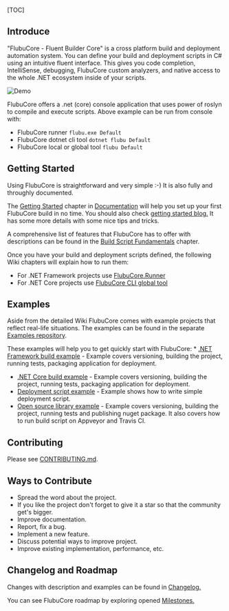 [TOC]

## Introduce

"FlubuCore - Fluent Builder Core" is a cross platform build and deployment automation system. You can define your build and deployment scripts in C# using an intuitive fluent interface. This gives you code completion, IntelliSense, debugging, FlubuCore custom analyzers, and native access to the whole .NET ecosystem inside of your scripts.

![Demo](/content/projects/flubucore/assets/flubu-core-demo.gif)

FlubuCore offers a .net (core) console application that uses power of roslyn to compile and execute scripts. Above example can be run from console with:

- FlubuCore runner `flubu.exe Default`
- FlubuCore dotnet cli tool `dotnet flubu Default`
- FlubuCore local or global tool `flubu Default`

## Getting Started

Using FlubuCore is straightforward and very simple :-) It is also fully and throughly documented.

The [Getting Started](https://flubucore.dotnetcore.xyz/getting-started/) chapter in [Documentation](https://flubucore.dotnetcore.xyz/) will help you set up your first FlubuCore build in no time. You should also check [getting started blog.](https://www.huanlintalk.com/2020/04/getting-started-with-flubucore.html) It has some more details with some nice tips and tricks.

A comprehensive list of features that FlubuCore has to offer with descriptions can be found in the [Build Script Fundamentals](https://flubucore.dotnetcore.xyz/buildscript-fundamentals) chapter.

Once you have your build and deployment scripts defined, the following Wiki chapters will explain how to run them:

- For .NET Framework projects use [FlubuCore.Runner](https://flubucore.dotnetcore.xyz/getting-started#Installation.net)
- For .NET Core projects use [FlubuCore CLI global tool](https://flubucore.dotnetcore.xyz/getting-started#Installation-.net-core)

## Examples

Aside from the detailed Wiki FlubuCore comes with example projects that reflect real-life situations. The examples can be found in the separate [Examples repository](https://github.com/flubu-core/examples/).

These examples will help you to get quickly start with FlubuCore: * [.NET Framework build example](https://github.com/flubu-core/examples/blob/master/MVC_NET4.61/BuildScripts/BuildScript.cs) - Example covers versioning, building the project, running tests, packaging application for deployment.

- [.NET Core build example](https://github.com/flubu-core/examples/blob/master/NetCore_csproj/BuildScript/BuildScript.cs) - Example covers versioning, building the project, running tests, packaging application for deployment.
- [Deployment script example](https://github.com/flubu-core/examples/blob/master/DeployScriptExample/BuildScript/DeployScript.cs) - Example shows how to write simple deployment script.
- [Open source library example](https://github.com/dotnetcore/FlubuCore.Examples/blob/master/NetCoreOpenSource/Build/BuildScript.cs) - Example covers versioning, building the project, running tests and publishing nuget package. It also covers how to run build script on Appveyor and Travis CI.



## Contributing

Please see [CONTRIBUTING.md](https://github.com/dotnetcore/FlubuCore/blob/master/CONTRIBUTING.md).

## Ways to Contribute

- Spread the word about the project.
- If you like the project don't forget to give it a star so that the community get's bigger.
- Improve documentation.
- Report, fix a bug.
- Implement a new feature.
- Discuss potential ways to improve project.
- Improve existing implementation, performance, etc.



## Changelog and Roadmap

Changes with description and examples can be found in [Changelog.](https://github.com/flubu-core/flubu.core/blob/master/CHANGELOG.md)

You can see FlubuCore roadmap by exploring opened [Milestones.](https://github.com/flubu-core/flubu.core/milestones)